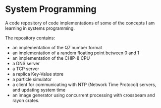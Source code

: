 # System Programming

A code repository of code implementations of some of the concepts I am learning in systems programming.

The repository contains:

- an implementation of the Q7 number format
- an implementation of a random floating point between 0 and 1
- an implementation of the CHIP-8 CPU
- a DNS server
- a TCP server
- a replica Key-Value store
- a particle simulator
- a client for communicating with NTP (Network Time Protocol) servers, and updating system time
- an image generator using concurrent processing with crossbeam and rayon crates. 
